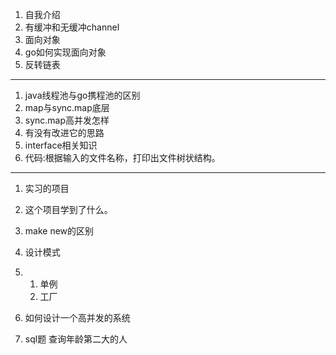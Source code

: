 1. 自我介绍
2. 有缓冲和无缓冲channel
3. 面向对象
4. go如何实现面向对象
5. 反转链表

------

1.  java线程池与go携程池的区别
2. map与sync.map底层
3. sync.map高并发怎样
4. 有没有改进它的思路
5. interface相关知识
6. 代码:根据输入的文件名称，打印出文件树状结构。

------

1.  实习的项目 
2. 这个项目学到了什么。
3. make new的区别 
4. 设计模式 

1. 1. 单例 
   2. 工厂 

1. 如何设计一个高并发的系统 
2. sql题 查询年龄第二大的人   